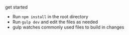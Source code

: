
get started 
* Run `npm install` in the root directory
* Run `gulp dev` and edit the files as needed
* gulp watches commonly used files to build in changes

